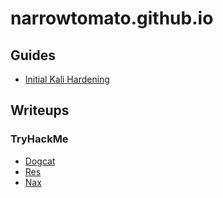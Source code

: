 # narrowtomato.github.io

## Guides

* [Initial Kali Hardening](./guides/hardening_kali.md)

## Writeups

### TryHackMe

* [Dogcat](./writeups/tryhackme/dogcat.md)
* [Res](./writeups/tryhackme/res.md)
* [Nax](./writeups/tryhackme/nax.md)